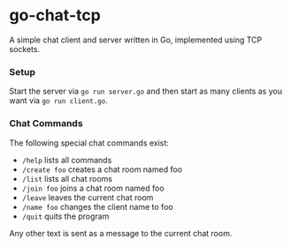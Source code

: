# go-chat-tcp

A simple chat client and server written in Go, implemented using TCP sockets.

### Setup

Start the server via `go run server.go` and then start as many clients as you want via `go run client.go`.

### Chat Commands

The following special chat commands exist: 

* `/help` lists all commands
* `/create foo` creates a chat room named foo
* `/list` lists all chat rooms
* `/join foo` joins a chat room named foo
* `/leave` leaves the current chat room
* `/name foo` changes the client name to foo
* `/quit` quits the program

Any other text is sent as a message to the current chat room.
